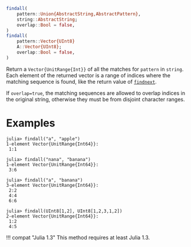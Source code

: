 ```julia
findall(
    pattern::Union{AbstractString,AbstractPattern},
    string::AbstractString;
    overlap::Bool = false,
)
findall(
    pattern::Vector{UInt8}
    A::Vector{UInt8};
    overlap::Bool = false,
)
```

Return a `Vector{UnitRange{Int}}` of all the matches for `pattern` in `string`. Each element of the returned vector is a range of indices where the matching sequence is found, like the return value of [`findnext`](@ref).

If `overlap=true`, the matching sequences are allowed to overlap indices in the original string, otherwise they must be from disjoint character ranges.

# Examples

```jldoctest
julia> findall("a", "apple")
1-element Vector{UnitRange{Int64}}:
 1:1

julia> findall("nana", "banana")
1-element Vector{UnitRange{Int64}}:
 3:6

julia> findall("a", "banana")
3-element Vector{UnitRange{Int64}}:
 2:2
 4:4
 6:6

julia> findall(UInt8[1,2], UInt8[1,2,3,1,2])
2-element Vector{UnitRange{Int64}}:
 1:2
 4:5
```

!!! compat "Julia 1.3"
    This method requires at least Julia 1.3.

